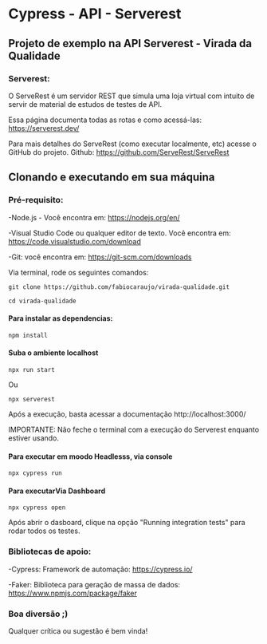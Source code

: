 # Cypress - API - Serverest
## Projeto de exemplo na API Serverest - Virada da Qualidade

### Serverest:

O ServeRest é um servidor REST que simula uma loja virtual com intuito de servir de material de estudos de testes de API.

Essa página documenta todas as rotas e como acessá-las: https://serverest.dev/ 

Para mais detalhes do ServeRest (como executar localmente, etc) acesse o GitHub do projeto.
Github: https://github.com/ServeRest/ServeRest

## Clonando e executando em sua máquina

### Pré-requisito:

-Node.js - Você encontra em: https://nodejs.org/en/

-Visual Studio Code ou qualquer editor de texto. Você encontra em: https://code.visualstudio.com/download

-Git: você encontra em: https://git-scm.com/downloads


Via terminal, rode os seguintes comandos:
```  
git clone https://github.com/fabiocaraujo/virada-qualidade.git
```
```
cd virada-qualidade
```

#### Para instalar as dependencias:
```
npm install 
```

#### Suba o ambiente localhost
```
npx run start
```
Ou

```
npx serverest
```

Após a execução, basta acessar a documentação http://localhost:3000/ 

IMPORTANTE: Não feche o terminal com a execução do Serverest enquanto estiver usando.

#### Para executar em moodo Headlesss, via console
```
npx cypress run
```

#### Para executarVia Dashboard
```
npx cypress open 
```
Após abrir o dasboard, clique na opção "Running integration tests" para rodar todos os testes.


### Bibliotecas de apoio:
-Cypress: Framework de automação: https://cypress.io/

-Faker: Biblioteca para geração de massa de dados: https://www.npmjs.com/package/faker

### Boa diversão ;) 
Qualquer crítica ou sugestão é bem vinda! 



